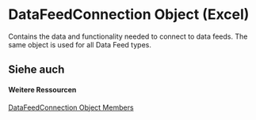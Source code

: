 
# DataFeedConnection Object (Excel)

Contains the data and functionality needed to connect to data feeds. The same object is used for all Data Feed types.


## Siehe auch


#### Weitere Ressourcen


[DataFeedConnection Object Members](http://msdn.microsoft.com/library/33157c0b-c8d1-355f-8e72-3c7738ff67af%28Office.15%29.aspx)